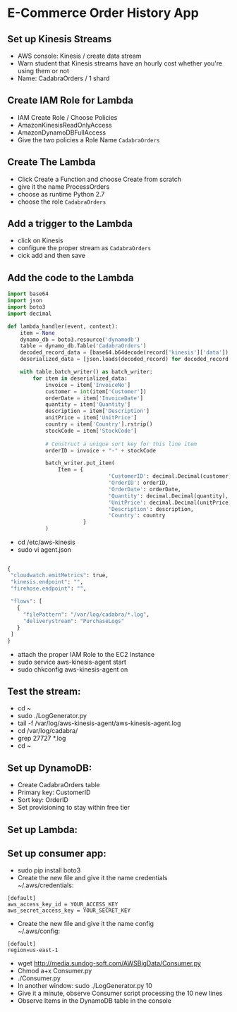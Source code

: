 # E-Commerce Order History App

## Set up Kinesis Streams
-	AWS console: Kinesis / create data stream
-	Warn student that Kinesis streams have an hourly cost whether you're using them or not
-	Name: CadabraOrders / 1 shard

## Create IAM Role for Lambda
- IAM Create Role / Choose Policies
- AmazonKinesisReadOnlyAccess
- AmazonDynamoDBFullAccess
- Give the two policies a Role Name `CadabraOrders`

## Create The Lambda
- Click Create a Function and choose Create from scratch
- give it the name ProcessOrders
- choose as runtime Python 2.7
- choose the role `CadabraOrders`

## Add a trigger to the Lambda
- click on Kinesis
- configure the proper stream as `CadabraOrders`
- cick add and then save

## Add the code to the Lambda

```python
import base64
import json
import boto3
import decimal

def lambda_handler(event, context):
    item = None
    dynamo_db = boto3.resource('dynamodb')
    table = dynamo_db.Table('CadabraOrders')
    decoded_record_data = [base64.b64decode(record['kinesis']['data']) for record in event['Records']]
    deserialized_data = [json.loads(decoded_record) for decoded_record in decoded_record_data]

    with table.batch_writer() as batch_writer:
        for item in deserialized_data:
            invoice = item['InvoiceNo']
            customer = int(item['Customer'])
            orderDate = item['InvoiceDate']
            quantity = item['Quantity']
            description = item['Description']
            unitPrice = item['UnitPrice']
            country = item['Country'].rstrip()
            stockCode = item['StockCode']
            
            # Construct a unique sort key for this line item
            orderID = invoice + "-" + stockCode

            batch_writer.put_item(                        
                Item = {
                                'CustomerID': decimal.Decimal(customer),
                                'OrderID': orderID,
                                'OrderDate': orderDate,
                                'Quantity': decimal.Decimal(quantity),
                                'UnitPrice': decimal.Decimal(unitPrice),
                                'Description': description,
                                'Country': country
                        }
            )
```



-	cd /etc/aws-kinesis
-	sudo vi agent.json

 ```python

{
  "cloudwatch.emitMetrics": true,
  "kinesis.endpoint": "",
  "firehose.endpoint": "",
  
  "flows": [
    {
      "filePattern": "/var/log/cadabra/*.log",
      "deliverystream": "PurchaseLogs"
    }
  ]
}
```

- attach the proper IAM Role to the EC2 Instance
-	sudo service aws-kinesis-agent start
-	sudo chkconfig aws-kinesis-agent on

## Test the stream:
-	cd ~
-	sudo ./LogGenerator.py
-	tail -f /var/log/aws-kinesis-agent/aws-kinesis-agent.log
- cd /var/log/cadabra/
- grep 27727 *.log
- cd ~

## Set up DynamoDB:
-	Create CadabraOrders table
-	Primary key: CustomerID
-	Sort key: OrderID
-	Set provisioning to stay within free tier


## Set up Lambda:




## Set up consumer app:
-	sudo pip install boto3  
-	Create the new file and give it the name credentials  
~/.aws/credentials:  
```
[default]
aws_access_key_id = YOUR_ACCESS_KEY
aws_secret_access_key = YOUR_SECRET_KEY
```
-	Create the new file and give it the name config  
~/.aws/config:  
```
[default]
region=us-east-1
```
-	wget http://media.sundog-soft.com/AWSBigData/Consumer.py
-	Chmod a+x Consumer.py
-	./Consumer.py
-	In another window: sudo ./LogGenerator.py 10
-	Give it a minute, observe Consumer script processing the 10 new lines
-	Observe Items in the DynamoDB table in the console

